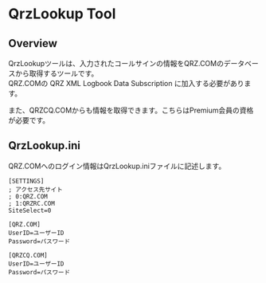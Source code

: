 # QrzLookup Tool

## Overview

QrzLookupツールは、入力されたコールサインの情報をQRZ.COMのデータベースから取得するツールです。  
QRZ.COMの QRZ XML Logbook Data Subscription に加入する必要があります。  

また、QRZCQ.COMからも情報を取得できます。こちらはPremium会員の資格が必要です。  

## QrzLookup.ini

QRZ.COMへのログイン情報はQrzLookup.iniファイルに記述します。  

~~~
[SETTINGS]
; アクセス先サイト
; 0:QRZ.COM
; 1:QRZRC.COM
SiteSelect=0

[QRZ.COM]
UserID=ユーザーID
Password=パスワード

[QRZCQ.COM]
UserID=ユーザーID
Password=パスワード

~~~
